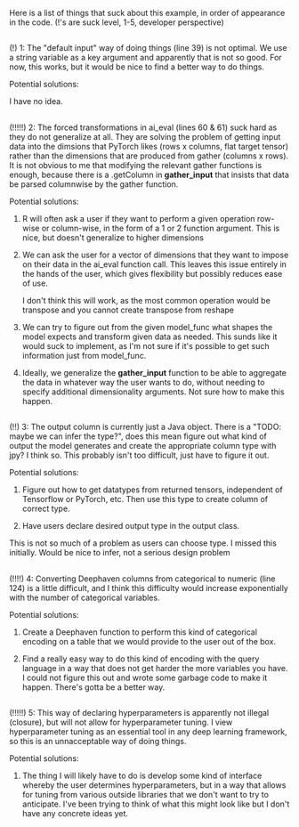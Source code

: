 Here is a list of things that suck about this example, in order of appearance in the code. (!'s are suck level, 1-5, developer perspective)

##

(!)
1: The "default input" way of doing things (line 39) is not optimal. We use a string variable as a key argument and apparently that is not so good.
   For now, this works, but it would be nice to find a better way to do things.
   
   Potential solutions:
   
   I have no idea.
      
##
      
(!!!!!)
2: The forced transformations in ai_eval (lines 60 & 61) suck hard as they do not generalize at all. They are solving the problem of getting input data
   into the dimsions that PyTorch likes (rows x columns, flat target tensor) rather than the dimensions that are produced from gather (columns x rows).
   It is not obvious to me that modifying the relevant gather functions is enough, because there is a .getColumn in __gather_input__ that insists that
   data be parsed columnwise by the gather function.
   
   Potential solutions:
   
   1. R will often ask a user if they want to perform a given operation row-wise or column-wise, in the form of a 1 or 2 function argument.
      This is nice, but doesn't generalize to higher dimensions
         
   2. We can ask the user for a vector of dimensions that they want to impose on their data in the ai_eval function call.
      This leaves this issue entirely in the hands of the user, which gives flexibility but possibly reduces ease of use.
      
      I don't think this will work, as the most common operation would be transpose and you cannot create transpose from reshape
         
   3. We can try to figure out from the given model_func what shapes the model expects and transform given data as needed. This sunds like it
      would suck to implement, as I'm not sure if it's possible to get such information just from model_func.
         
   4. Ideally, we generalize the __gather_input__ function to be able to aggregate the data in whatever way the user wants to do, without needing
      to specify additional dimensionality arguments. Not sure how to make this happen.
 
##
         
(!!)
3: The output column is currently just a Java object. There is a "TODO: maybe we can infer the type?", does this mean figure out what kind of output the
   model generates and create the appropriate column type with jpy? I think so. This probably isn't too difficult, just have to figure it out.
    
   Potential solutions:
    
   1. Figure out how to get datatypes from returned tensors, independent of Tensorflow or PyTorch, etc. Then use this type to create column of correct type.
       
   2. Have users declare desired output type in the output class.

   This is not so much of a problem as users can choose type. I missed this initially. Would be nice to infer, not a serious design problem
    
##

(!!!!)
4: Converting Deephaven columns from categorical to numeric (line 124) is a little difficult, and I think this difficulty would increase exponentially with
   the number of categorical variables.
   
   Potential solutions:
   
   1. Create a Deephaven function to perform this kind of categorical encoding on a table that we would provide to the user out of the box.
      
   2. Find a really easy way to do this kind of encoding with the query language in a way that does not get harder the more variables you have.
      I could not figure this out and wrote some garbage code to make it happen. There's gotta be a better way.
 
 ##

(!!!!!)
5: This way of declaring hyperparameters is apparently not illegal (closure), but will not allow for hyperparameter tuning. I view hyperparameter tuning
   as an essential tool in any deep learning framework, so this is an unnacceptable way of doing things.
   
   Potential solutions:
   
   1. The thing I will likely have to do is develop some kind of interface whereby the user determines hyperparameters, but in a way that allows for tuning
      from various outside libraries that we don't want to try to anticipate. I've been trying to think of what this might look like but I don't have any
      concrete ideas yet. 
